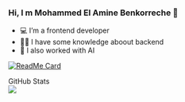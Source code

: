 ### Hi, I m Mohammed El Amine Benkorreche 👋


- 💻 I’m a frontend developer
- 👨‍💻 I have some knowledge aboout backend 
- 🤖 I also worked with AI

[![ReadMe Card](https://github-readme-stats.vercel.app/api/pin/?username=jusinamine&repo=violence_detection&show_icons=true&title_color=07d4ee&icon_color=07d4ee&text_color=ffffff&bg_color=112732)](https://github.com/jusinamine/fut19-autobuy-electronjs)
<summary>GitHub Stats</summary>
<img src="https://github-readme-stats.vercel.app/api?username=jusinamine&&show_icons=true&title_color=07d4ee&icon_color=07d4ee&text_color=ffffff&bg_color=112732" />
